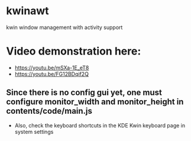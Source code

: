 # kwinawt
kwin window management with activity support

# Video demonstration here:
- https://youtu.be/mSXa-1E_eT8
- https://youtu.be/FG12BDqif2Q

## Since there is no config gui yet, one must configure monitor_width and monitor_height in contents/code/main.js
- Also, check the keyboard shortcuts in the KDE Kwin keyboard page in system settings
